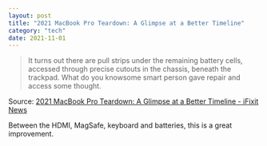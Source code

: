 ```yaml
---
layout: post
title: "2021 MacBook Pro Teardown: A Glimpse at a Better Timeline"
category: "tech"
date: 2021-11-01
---
```


>It turns out there are pull strips under the remaining battery cells, accessed through precise cutouts in the chassis, beneath the trackpad. What do you knowsome smart person gave repair and access some thought.

Source: [2021 MacBook Pro Teardown: A Glimpse at a Better Timeline - iFixit News](https://www.ifixit.com/News/54122/macbook-pro-2021-teardown)

Between the HDMI, MagSafe, keyboard and batteries, this is a great improvement.
